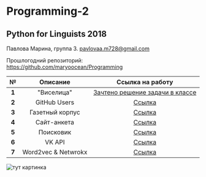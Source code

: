 # Programming-2
## Python for Linguists 2018
Павлова Марина, группа 3. pavlovaa.m728@gmail.com


Прошлогодний репозиторий: https://github.com/maryoocean/Programming


|**№**|**Описание**|**Ссылка на работу**|
|:---:|:---:|:---:|
|**1**|"Виселица"|[Зачтено решение задачи в классе](https://github.com/maryoocean/Programming-2/blob/master/Classes/class1.py)|
|**2**|GitHub Users|[Ссылка](https://github.com/maryoocean/Programming-2/blob/master/Homeworks/hw2/hw2.ipynb)|
|**3**|Газетный корпус|[Ссылка](https://github.com/maryoocean/Programming-2/tree/master/Homeworks/hw3%20Project)|
|**4**|Сайт-анкета|[Ссылка](https://github.com/maryoocean/Programming-2/tree/master/Homeworks/hw4)|
|**5**|Поисковик|[Ссылка](https://github.com/maryoocean/Programming-2/tree/master/Homeworks/hw5)|
|**6**|VK API|[Ссылка](https://github.com/maryoocean/Programming-2/tree/master/Homeworks/hw6%20(VK%20API))|
|**7**|Word2vec & Netwrokx|[Ссылка](https://github.com/maryoocean/Programming-2/blob/master/Homeworks/hw7/HW7%20networkx.ipynb)


![тут картинка](https://funpick.ru/wp-content/uploads/2017/11/Edinorog-7.jpg "тут картинка")
